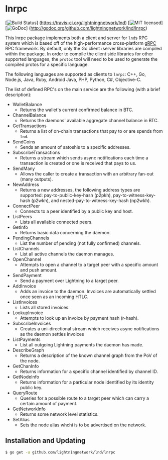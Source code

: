 lnrpc
=====

[![Build Status](http://img.shields.io/travis/lightningnetwork/lnd.svg)]
(https://travis-ci.org/lightningnetwork/lnd) 
[![MIT licensed](https://img.shields.io/badge/license-MIT-blue.svg)]
[![GoDoc](https://img.shields.io/badge/godoc-reference-blue.svg)]
(http://godoc.org/github.com/lightningnetwork/lnd/lnrpc)

This lnrpc package implements both a client and server for `lnd`s RPC system
which is based off of the high-performance cross-platform
[gRPC](http://www.grpc.io/) RPC framework. By default, only the Go
client+server libraries are compiled within the package. In order to compile
the client side libraries for other supported languages, the `protoc` tool will
need to be used to generate the compiled protos for a specific language.

The following languages are supported as clients to `lnrpc`: C++, Go, Node.js,
Java, Ruby, Android Java, PHP, Python, C#, Objective-C.

The list of defined RPC's on the main service are the following (with a brief
description):

  * WalletBalance
     * Returns the wallet's current confirmed balance in BTC.
  * ChannelBalance
     * Returns the daemons' available aggregate channel balance in BTC.
  * GetTransactions
     * Returns a list of on-chain transactions that pay to or are spends from
       `lnd`.
  * SendCoins
     * Sends an amount of satoshis to a specific addresses.
  * SubscribeTransactions
     * Returns a stream which sends async notifications each time a transaction
       is created or one is received that pays to us.
  * SendMany
     * Allows the caller to create a transaction with an arbitrary fan-out
       (many outputs).
  * NewAddress
     * Returns a new addresses, the following address types are supported:
       pay-to-public-key-hash (p2pkh), pay-to-witness-key-hash (p2wkh), and
       nested-pay-to-witness-key-hash (np2wkh).
  * ConnectPeer
     * Connects to a peer identified by a public key and host.
  * ListPeers
     * Lists all available connected peers.
  * GetInfo
     * Returns basic data concerning the daemon.
  * PendingChannels
     * List the number of pending (not fully confirmed) channels.
  * ListChannels
     * List all active channels the daemon manages.
  * OpenChannel
     * Attempts to open a channel to a target peer with a specific amount and
       push amount.
  * SendPayment
     * Send a payment over Lightning to a target peer.
  * AddInvoice
     * Adds an invoice to the daemon. Invoices are automatically settled once
       seen as an incoming HTLC.
  * ListInvoices
     * Lists all stored invoices.
  * LookupInvoice
     * Attempts to look up an invoice by payment hash (r-hash).
  * SubscribeInvoices
     * Creates a uni-directional stream which receives async notifications as
       the daemon settles invoices
  * ListPayments
     * List all outgoing Lightning payments the daemon has made.
  * DescribeGraph
     * Returns a description of the known channel graph from the PoV of the
       node.
  * GetChanInfo
     * Returns information for a specific channel identified by channel ID.
  * GetNodeInfo
     * Returns information for a particular node identified by its identity
       public key.
  * QueryRoute
     * Queries for a possible route to a target peer which can carry a certain
       amount of payment.
  * GetNetworkInfo
     * Returns some network level statistics.
  * SetAlias
     * Sets the node alias whchi is to be advertised on the network.

## Installation and Updating

```bash
$ go get -u github.com/lightningnetwork/lnd/lnrpc
```
